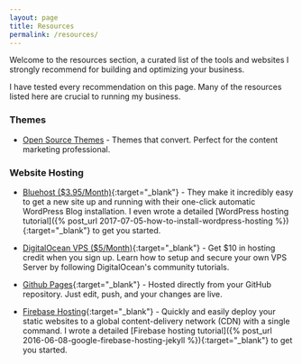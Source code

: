 ```yaml
---
layout: page
title: Resources
permalink: /resources/
---
```



Welcome to the resources section, a curated list of the tools and websites I strongly recommend for building and optimizing your business.

I have tested every recommendation on this page. Many of the resources listed here are crucial to running my business.

### Themes
- [Open Source Themes](/open-source/) - Themes that convert. Perfect for the content marketing professional.

### Website Hosting
- [Bluehost ($3.95/Month)](https://desiredpersona.com/go/bluehost/){:target="_blank"} - They make it incredibly easy to get a new site up and running with their one-click automatic WordPress Blog installation. I even wrote a detailed [WordPress hosting tutorial]({% post_url 2017-07-05-how-to-install-wordpress-hosting %}){:target="_blank"} to get you started.

- [DigitalOcean VPS ($5/Month)](https://m.do.co/c/04ae6385aa45){:target="_blank"} - Get $10 in hosting credit when you sign up. Learn how to setup and secure your own VPS Server by following DigitalOcean's community tutorials.

- [Github Pages](https://pages.github.com){:target="_blank"} - Hosted directly from your GitHub repository. Just edit, push, and your changes are live.

- [Firebase Hosting](https://firebase.google.com/){:target="_blank"} - Quickly and easily deploy your static websites to a global content-delivery network (CDN) with a single command. I wrote a detailed [Firebase hosting tutorial]({% post_url 2016-06-08-google-firebase-hosting-jekyll %}){:target="_blank"} to get you started.
